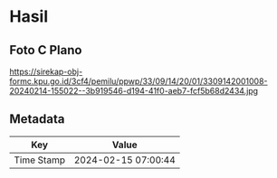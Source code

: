 # Hasil

## Foto C Plano

https://sirekap-obj-formc.kpu.go.id/3cf4/pemilu/ppwp/33/09/14/20/01/3309142001008-20240214-155022--3b919546-d194-41f0-aeb7-fcf5b68d2434.jpg


## Metadata

| Key        | Value               |
| ---------- | ------------------- |
| Time Stamp | 2024-02-15 07:00:44 |



